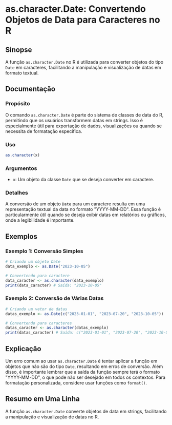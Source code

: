 <!--
Meta Description: # as.character.Date: Convertendo Objetos de Data para Caracteres no R ## Sinopse A função `as.character.Date` no R é utilizada para converter objetos ...
Meta Keywords: date, character, 2023, para, datas
-->

# as.character.Date: Convertendo Objetos de Data para Caracteres no R

## Sinopse
A função `as.character.Date` no R é utilizada para converter objetos do tipo `Date` em caracteres, facilitando a manipulação e visualização de datas em formato textual.

## Documentação

### Propósito
O comando `as.character.Date` é parte do sistema de classes de data do R, permitindo que os usuários transformem datas em strings. Isso é especialmente útil para exportação de dados, visualizações ou quando se necessita de formatação específica.

### Uso
```R
as.character(x)
```

### Argumentos
- `x`: Um objeto da classe `Date` que se deseja converter em caractere.

### Detalhes
A conversão de um objeto `Date` para um caractere resulta em uma representação textual da data no formato "YYYY-MM-DD". Essa função é particularmente útil quando se deseja exibir datas em relatórios ou gráficos, onde a legibilidade é importante.

## Exemplos

### Exemplo 1: Conversão Simples
```R
# Criando um objeto Date
data_exemplo <- as.Date("2023-10-05")

# Convertendo para caractere
data_caracter <- as.character(data_exemplo)
print(data_caracter) # Saída: "2023-10-05"
```

### Exemplo 2: Conversão de Várias Datas
```R
# Criando um vetor de datas
datas_exemplo <- as.Date(c("2023-01-01", "2023-07-20", "2023-10-05"))

# Convertendo para caracteres
datas_caracter <- as.character(datas_exemplo)
print(datas_caracter) # Saída: c("2023-01-01", "2023-07-20", "2023-10-05")
```

## Explicação
Um erro comum ao usar `as.character.Date` é tentar aplicar a função em objetos que não são do tipo `Date`, resultando em erros de conversão. Além disso, é importante lembrar que a saída da função sempre terá o formato "YYYY-MM-DD", o que pode não ser desejado em todos os contextos. Para formatação personalizada, considere usar funções como `format()`.

## Resumo em Uma Linha
A função `as.character.Date` converte objetos de data em strings, facilitando a manipulação e visualização de datas no R.